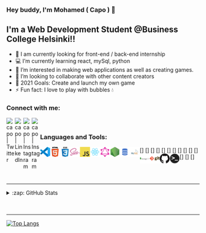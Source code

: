 ### Hey buddy, I'm Mohamed ( Capo ) 👋

## I'm a Web Development Student @Business College Helsinki!!
- 🌱 I am currently looking for front-end / back-end internship
- 💻 I’m currently learning react, mySql, python
- 👀 I’m interested in making web applications as well as creating games.
- 👯 I’m looking to collaborate with other content creators
- 🥅 2021 Goals: Create and launch my own game 
- ⚡ Fun fact: I love to play with bubbles 💧

### Connect with me:

[<img align="left" alt="capo | Twitter" width="22px" src="https://cdn.jsdelivr.net/npm/simple-icons@v3/icons/twitter.svg" />][twitter]
[<img align="left" alt="capo | LinkedIn" width="22px" src="https://cdn.jsdelivr.net/npm/simple-icons@v3/icons/linkedin.svg" />][linkedin]
[<img align="left" alt="capo | Instagram" width="22px" src="https://cdn.jsdelivr.net/npm/simple-icons@v3/icons/instagram.svg" />][instagram]
[<img align="left" alt="capo | Instagram" width="22px" src="https://cdn.jsdelivr.net/npm/simple-icons@3.13.0/icons/facebook.svg" />][facebook]

<br />

### Languages and Tools:

[<img align="left" alt="Visual Studio Code" width="26px" src="https://raw.githubusercontent.com/github/explore/80688e429a7d4ef2fca1e82350fe8e3517d3494d/topics/visual-studio-code/visual-studio-code.png" />]
[<img align="left" alt="HTML5" width="26px" src="https://raw.githubusercontent.com/github/explore/80688e429a7d4ef2fca1e82350fe8e3517d3494d/topics/html/html.png" />]
[<img align="left" alt="CSS3" width="26px" src="https://raw.githubusercontent.com/github/explore/80688e429a7d4ef2fca1e82350fe8e3517d3494d/topics/css/css.png" />]
[<img align="left" alt="Sass" width="26px" src="https://raw.githubusercontent.com/github/explore/80688e429a7d4ef2fca1e82350fe8e3517d3494d/topics/sass/sass.png" />]
[<img align="left" alt="JavaScript" width="26px" src="https://raw.githubusercontent.com/github/explore/80688e429a7d4ef2fca1e82350fe8e3517d3494d/topics/javascript/javascript.png" />]
[<img align="left" alt="React" width="26px" src="https://raw.githubusercontent.com/github/explore/80688e429a7d4ef2fca1e82350fe8e3517d3494d/topics/react/react.png" />]
[<img align="left" alt="GraphQL" width="26px" src="https://raw.githubusercontent.com/github/explore/80688e429a7d4ef2fca1e82350fe8e3517d3494d/topics/graphql/graphql.png" />]
[<img align="left" alt="Node.js" width="26px" src="https://raw.githubusercontent.com/github/explore/80688e429a7d4ef2fca1e82350fe8e3517d3494d/topics/nodejs/nodejs.png" />]
[<img align="left" alt="SQL" width="26px" src="https://raw.githubusercontent.com/github/explore/80688e429a7d4ef2fca1e82350fe8e3517d3494d/topics/sql/sql.png" />]
[<img align="left" alt="MySQL" width="26px" src="https://raw.githubusercontent.com/github/explore/80688e429a7d4ef2fca1e82350fe8e3517d3494d/topics/mysql/mysql.png" />]
[<img align="left" alt="MongoDB" width="26px" src="https://raw.githubusercontent.com/github/explore/80688e429a7d4ef2fca1e82350fe8e3517d3494d/topics/mongodb/mongodb.png" />]
[<img align="left" alt="Git" width="26px" src="https://raw.githubusercontent.com/github/explore/80688e429a7d4ef2fca1e82350fe8e3517d3494d/topics/git/git.png" />]
[<img align="left" alt="GitHub" width="26px" src="https://raw.githubusercontent.com/github/explore/78df643247d429f6cc873026c0622819ad797942/topics/github/github.png" />]
[<img align="left" alt="Terminal" width="26px" src="https://raw.githubusercontent.com/github/explore/80688e429a7d4ef2fca1e82350fe8e3517d3494d/topics/terminal/terminal.png" />]

<br />
<br />

---

<details>
  <summary>:zap: GitHub Stats</summary>

  <img align="left" alt="capo33 GitHub Stats" src="https://github-readme-stats.vercel.app/api?username=capo33&show_icons=true&hide_border=true" />

</details>

<br />
<br />

---

[![Top Langs](https://github-readme-stats.vercel.app/api/top-langs/?username=capo33&exclude_repo=github-readme-stats,capo33.github.io)](https://github.com/capo33/github-readme-stats)


[twitter]: https://twitter.com/Mohamed33727072
[instagram]: https://www.instagram.com/egy_kapo
[linkedin]: www.linkedin.com/in/mohamed-capo
[facebook]: https://www.facebook.com/profile.php?id=599905285   
